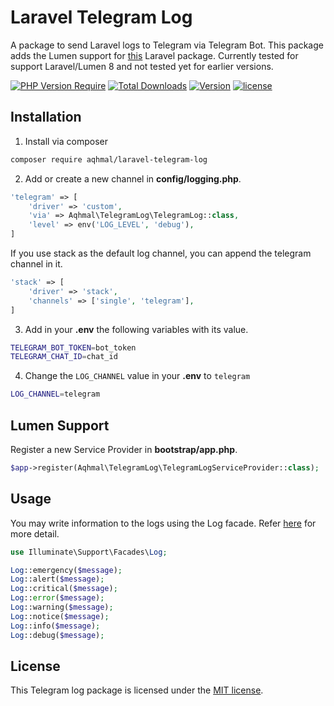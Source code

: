 # Laravel Telegram Log

A package to send Laravel logs to Telegram via Telegram Bot. This package adds the Lumen support for [this](https://github.com/rafaellaurindo/laravel-telegram-logging) Laravel package. Currently tested for support Laravel/Lumen 8 and not tested yet for earlier versions.

[![PHP Version Require](https://poser.pugx.org/aqhmal/laravel-telegram-log/require/php)](https://packagist.org/packages/aqhmal/laravel-telegram-log)
[![Total Downloads](https://poser.pugx.org/aqhmal/laravel-telegram-log/downloads)](https://packagist.org/packages/aqhmal/laravel-telegram-log)
[![Version](http://poser.pugx.org/aqhmal/laravel-telegram-log/version)](https://packagist.org/packages/aqhmal/laravel-telegram-log)
[![license](https://img.shields.io/github/license/aqhmal/laravel-telegram-log.svg)](https://github.com/aqhmal/laravel-telegram-log/blob/main/LICENSE.md)

## Installation

1. Install via composer
```bash
composer require aqhmal/laravel-telegram-log
```

2. Add or create a new channel in **config/logging.php**.
```php
'telegram' => [
    'driver' => 'custom',
    'via' => Aqhmal\TelegramLog\TelegramLog::class,
    'level' => env('LOG_LEVEL', 'debug'),
]
```

If you use stack as the default log channel, you can append the telegram channel in it.
```php
'stack' => [
    'driver' => 'stack',
    'channels' => ['single', 'telegram'],
]
```

3. Add in your **.env** the following variables with its value.
```bash
TELEGRAM_BOT_TOKEN=bot_token
TELEGRAM_CHAT_ID=chat_id
```

4. Change the `LOG_CHANNEL` value in your **.env** to `telegram`
```bash
LOG_CHANNEL=telegram
```

## Lumen Support

Register a new Service Provider in **bootstrap/app.php**.
```php
$app->register(Aqhmal\TelegramLog\TelegramLogServiceProvider::class);
```

## Usage

You may write information to the logs using the Log facade. Refer [here](https://laravel.com/docs/logging#writing-log-messages) for more detail.

```php
use Illuminate\Support\Facades\Log;

Log::emergency($message);
Log::alert($message);
Log::critical($message);
Log::error($message);
Log::warning($message);
Log::notice($message);
Log::info($message);
Log::debug($message);
```

## License

This Telegram log package is licensed under the [MIT license](https://github.com/aqhmal/laravel-telegram-log/blob/main/LICENSE.md).
